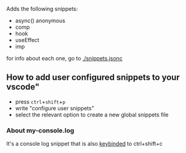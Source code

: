 Adds the following snippets:

- async() anonymous
- comp
- hook
- useEffect
- imp

for info about each one, go to [./snippets.jsonc](snippets.jsonc)

## How to add user configured snippets to your vscode"
- press `ctrl`+`shift`+`p`
- write "configure user snippets"
- select the relevant option to create a new global snippets file


### About my-console.log
It's a console log snippet that is also [keybinded](keybindings.jsonc) to ctrl+shift+c
